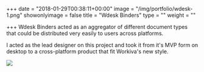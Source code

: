 +++
date = "2018-01-29T00:38:11+00:00"
image = "/img/portfolio/wdesk-1.png"
showonlyimage = false
title = "Wdesk Binders"
type = ""
weight = ""

+++
Wdesk Binders acted as an aggregator of different document types that could be distributed very easily to users across platforms.

<!--more-->

I acted as the lead designer on this project and took it from it's MVP form on desktop to a cross-platform product that fit Workiva's new style.

![](/img/portfolio/wdesk-1.png)
